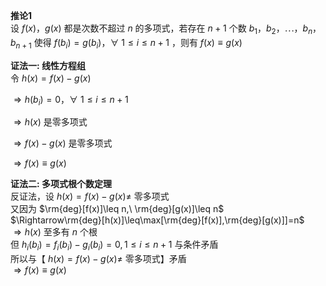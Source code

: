 **推论1**  
设 $f(x)，g(x)$ 都是次数不超过 $n$ 的多项式，若存在 $n+1$ 个数 $b_1，b_2，\cdots，b_n，b_{n+1}$ 使得 $f(b_i)=g(b_i)，\forall\ 1\le i\le n+1$ ，则有 $f(x)  
\equiv g(x)$  
  
**证法一: 线性方程组**  
令 $h(x)=f(x)-g(x)$  
  
$\Rightarrow h(b_i)=0，\forall\ 1\le i\le n+1$  
  
$\Rightarrow h(x)$ 是零多项式  
  
$\Rightarrow f(x)-g(x)$ 是零多项式  
  
$\Rightarrow f(x)\equiv g(x)$  
  
**证法二: 多项式根个数定理**  
反证法，设 $h(x)=f(x)-g(x)\neq$ 零多项式  
又因为 $\rm{deg}[f(x)]\leq n,\ \rm{deg}[g(x)]\leq n$  
$\Rightarrow\rm{deg}[h(x)]\leq\max[\rm{deg}[f(x)],\rm{deg}[g(x)]]=n$  
$\Rightarrow h(x)$ 至多有 $n$ 个根  
但 $h_i(b_i)=f_i(b_i)-g_i(b_i)=0, 1\le i\le n+1$ 与条件矛盾  
所以与【 $h(x)=f(x)-g(x)\neq$ 零多项式】矛盾  
$\Rightarrow f(x)\equiv g(x)$  
